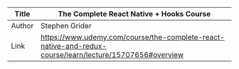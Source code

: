 
Title | The Complete React Native + Hooks Course 
------|------
Author| Stephen Grider
Link  | https://www.udemy.com/course/the-complete-react-native-and-redux-course/learn/lecture/15707656#overview